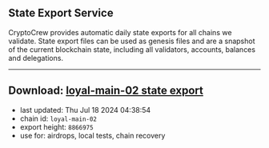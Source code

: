 ## State Export Service
CryptoCrew provides automatic daily state exports for all chains we validate. State export files can be used as genesis files and are a snapshot of the current blockchain state, including all validators, accounts, balances and delegations.

---
**Download: [loyal-main-02 state export](https://dl-eu2.ccvalidators.com/SERVICE/loyal/loyal-main-02_export_8866975.json)**
---

- last updated: Thu Jul 18 2024 04:38:54
- chain id: `loyal-main-02`
- export height: `8866975`
- use for: airdrops, local tests, chain recovery
